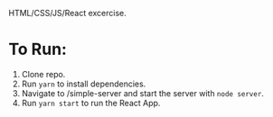 HTML/CSS/JS/React excercise.

# To Run:
1) Clone repo.
2) Run `yarn` to install dependencies. 
3) Navigate to /simple-server and start the server with `node server`.
4) Run `yarn start` to run the React App.